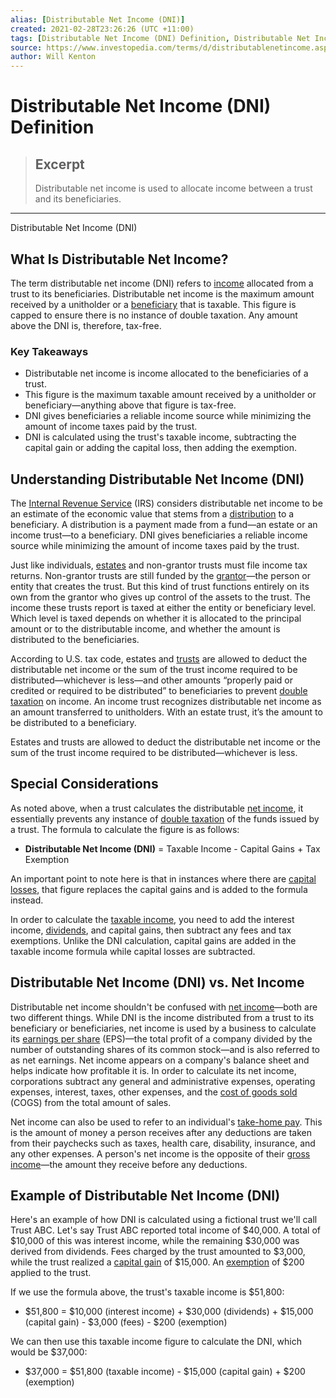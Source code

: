 ```yaml
---
alias: [Distributable Net Income (DNI)]
created: 2021-02-28T23:26:26 (UTC +11:00)
tags: [Distributable Net Income (DNI) Definition, Distributable Net Income (DNI)]
source: https://www.investopedia.com/terms/d/distributablenetincome.asp
author: Will Kenton
---
```


# Distributable Net Income (DNI) Definition

> ## Excerpt
> Distributable net income is used to allocate income between a trust and its beneficiaries.

---

Distributable Net Income (DNI)
## What Is Distributable Net Income?

The term distributable net income (DNI) refers to [income](https://www.investopedia.com/terms/i/income.asp) allocated from a trust to its beneficiaries. Distributable net income is the maximum amount received by a unitholder or a [beneficiary](https://www.investopedia.com/terms/b/beneficiary.asp) that is taxable. This figure is capped to ensure there is no instance of double taxation. Any amount above the DNI is, therefore, tax-free.

### Key Takeaways

-   Distributable net income is income allocated to the beneficiaries of a trust.
-   This figure is the maximum taxable amount received by a unitholder or beneficiary—anything above that figure is tax-free.
-   DNI gives beneficiaries a reliable income source while minimizing the amount of income taxes paid by the trust.
-   DNI is calculated using the trust's taxable income, subtracting the capital gain or adding the capital loss, then adding the exemption.

## Understanding Distributable Net Income (DNI)

The [Internal Revenue Service](https://www.investopedia.com/terms/i/irs.asp) (IRS) considers distributable net income to be an estimate of the economic value that stems from a [distribution](https://www.investopedia.com/terms/d/distribution.asp) to a beneficiary. A distribution is a payment made from a fund—an estate or an income trust—to a beneficiary. DNI gives beneficiaries a reliable income source while minimizing the amount of income taxes paid by the trust.

Just like individuals, [estates](https://www.investopedia.com/terms/e/estate.asp) and non-grantor trusts must file income tax returns. Non-grantor trusts are still funded by the [grantor](https://www.investopedia.com/terms/g/grantor.asp)—the person or entity that creates the trust. But this kind of trust functions entirely on its own from the grantor who gives up control of the assets to the trust. The income these trusts report is taxed at either the entity or beneficiary level. Which level is taxed depends on whether it is allocated to the principal amount or to the distributable income, and whether the amount is distributed to the beneficiaries. 

According to U.S. tax code, estates and [trusts](https://www.investopedia.com/terms/t/trust.asp) are allowed to deduct the distributable net income or the sum of the trust income required to be distributed—whichever is less—and other amounts “properly paid or credited or required to be distributed” to beneficiaries to prevent [double taxation](https://www.investopedia.com/terms/d/double_taxation.asp) on income. An income trust recognizes distributable net income as an amount transferred to unitholders. With an estate trust, it’s the amount to be distributed to a beneficiary.

Estates and trusts are allowed to deduct the distributable net income or the sum of the trust income required to be distributed—whichever is less.

## Special Considerations

As noted above, when a trust calculates the distributable [net income](https://www.investopedia.com/terms/n/netincome.asp), it essentially prevents any instance of [double taxation](https://www.investopedia.com/terms/d/double_taxation.asp) of the funds issued by a trust. The formula to calculate the figure is as follows:

-   **Distributable Net Income (DNI)** = Taxable Income - Capital Gains + Tax Exemption

An important point to note here is that in instances where there are [capital losses](https://www.investopedia.com/terms/c/capitalloss.asp), that figure replaces the capital gains and is added to the formula instead.

In order to calculate the [taxable income](https://www.investopedia.com/terms/t/taxableincome.asp), you need to add the interest income, [dividends](https://www.investopedia.com/terms/d/dividend.asp), and capital gains, then subtract any fees and tax exemptions. Unlike the DNI calculation, capital gains are added in the taxable income formula while capital losses are subtracted.

## Distributable Net Income (DNI) vs. Net Income

Distributable net income shouldn't be confused with [net income](https://www.investopedia.com/terms/n/netincome.asp)—both are two different things. While DNI is the income distributed from a trust to its beneficiary or beneficiaries, net income is used by a business to calculate its [earnings per share](https://www.investopedia.com/terms/e/eps.asp) (EPS)—the total profit of a company divided by the number of outstanding shares of its common stock—and is also referred to as net earnings. Net income appears on a company's balance sheet and helps indicate how profitable it is. In order to calculate its net income, corporations subtract any general and administrative expenses, operating expenses, interest, taxes, other expenses, and the [cost of goods sold](https://www.investopedia.com/terms/c/cogs.asp) (COGS) from the total amount of sales.

Net income can also be used to refer to an individual's [take-home pay](https://www.investopedia.com/terms/t/take-home-pay.asp). This is the amount of money a person receives after any deductions are taken from their paychecks such as taxes, health care, disability, insurance, and any other expenses. A person's net income is the opposite of their [gross income](https://www.investopedia.com/terms/g/grossincome.asp)—the amount they receive before any deductions.

## Example of Distributable Net Income (DNI)

Here's an example of how DNI is calculated using a fictional trust we'll call Trust ABC. Let's say Trust ABC reported total income of $40,000. A total of $10,000 of this was interest income, while the remaining $30,000 was derived from dividends. Fees charged by the trust amounted to $3,000, while the trust realized a [capital gain](https://www.investopedia.com/terms/c/capitalgain.asp) of $15,000. An [exemption](https://www.investopedia.com/terms/e/exemption.asp) of $200 applied to the trust.

If we use the formula above, the trust's taxable income is $51,800:

-   $51,800 = $10,000 (interest income) + $30,000 (dividends) + $15,000 (capital gain) - $3,000 (fees) - $200 (exemption)

We can then use this taxable income figure to calculate the DNI, which would be $37,000:

-   $37,000 = $51,800 (taxable income) - $15,000 (capital gain) + $200 (exemption)
